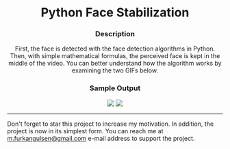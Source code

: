 <div align=center> 
<h1>Python Face Stabilization</h1>

<h3>Description</h3>
First, the face is detected with the face detection algorithms in Python. Then, with simple mathematical formulas, the perceived face is kept in the middle of the video. You can better understand how the algorithm works by examining the two GIFs below.

<h3>Sample Output</h3>

<img src="https://github.com/Furkan-Gulsen/python-face-stabilization/blob/main/outputs/video1-background.gif"/>
<img src="https://github.com/Furkan-Gulsen/python-face-stabilization/blob/main/outputs/video1-output.gif"/>

</div>

---

Don't forget to star this project to increase my motivation. In addition, the project is now in its simplest form. You can reach me at <m.furkangulsen@gmail.com> e-mail address to support the project.
